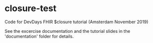 # closure-test
Code for DevDays FHIR $closure tutorial (Amsterdam November 2019)

See the excercise documentation and the tutorial slides in the 'documentation' folder for details. 
